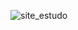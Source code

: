 ![site_estudo](https://encrypted-tbn0.gstatic.com/images?q=tbn:ANd9GcSd7X4WSAkalq9Ykm87iRoNKM1fVoV1ZsaRN8AHpflLQA&s)
